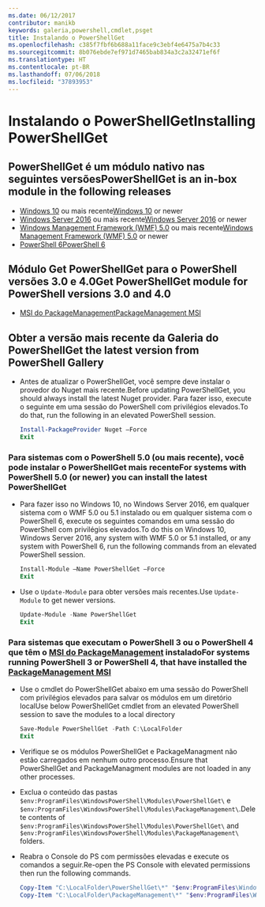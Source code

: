 ```yaml
---
ms.date: 06/12/2017
contributor: manikb
keywords: galeria,powershell,cmdlet,psget
title: Instalando o PowerShellGet
ms.openlocfilehash: c385f7fbf6b688a11face9c3ebf4e6475a7b4c33
ms.sourcegitcommit: 8b076ebde7ef971d7465bab834a3c2a32471ef6f
ms.translationtype: HT
ms.contentlocale: pt-BR
ms.lasthandoff: 07/06/2018
ms.locfileid: "37893953"
---
```

# <a name="installing-powershellget"></a><span data-ttu-id="c9b70-103">Instalando o PowerShellGet</span><span class="sxs-lookup"><span data-stu-id="c9b70-103">Installing PowerShellGet</span></span>

## <a name="powershellget-is-an-in-box-module-in-the-following-releases"></a><span data-ttu-id="c9b70-104">PowerShellGet é um módulo nativo nas seguintes versões</span><span class="sxs-lookup"><span data-stu-id="c9b70-104">PowerShellGet is an in-box module in the following releases</span></span>

- <span data-ttu-id="c9b70-105">[Windows 10](https://www.microsoft.com/en-us/windows) ou mais recente</span><span class="sxs-lookup"><span data-stu-id="c9b70-105">[Windows 10](https://www.microsoft.com/en-us/windows) or newer</span></span>
- <span data-ttu-id="c9b70-106">[Windows Server 2016](/windows-server/windows-server) ou mais recente</span><span class="sxs-lookup"><span data-stu-id="c9b70-106">[Windows Server 2016](/windows-server/windows-server) or newer</span></span>
- <span data-ttu-id="c9b70-107">[Windows Management Framework (WMF) 5.0](https://www.microsoft.com/en-us/download/details.aspx?id=50395) ou mais recente</span><span class="sxs-lookup"><span data-stu-id="c9b70-107">[Windows Management Framework (WMF) 5.0](https://www.microsoft.com/en-us/download/details.aspx?id=50395) or newer</span></span>
- [<span data-ttu-id="c9b70-108">PowerShell 6</span><span class="sxs-lookup"><span data-stu-id="c9b70-108">PowerShell 6</span></span>](https://github.com/PowerShell/PowerShell/releases)

## <a name="get-powershellget-module-for-powershell-versions-30-and-40"></a><span data-ttu-id="c9b70-109">Módulo Get PowerShellGet para o PowerShell versões 3.0 e 4.0</span><span class="sxs-lookup"><span data-stu-id="c9b70-109">Get PowerShellGet module for PowerShell versions 3.0 and 4.0</span></span>

- [<span data-ttu-id="c9b70-110">MSI do PackageManagement</span><span class="sxs-lookup"><span data-stu-id="c9b70-110">PackageManagement MSI</span></span>](https://www.microsoft.com/en-us/download/details.aspx?id=51451)

## <a name="get-the-latest-version-from-powershell-gallery"></a><span data-ttu-id="c9b70-111">Obter a versão mais recente da Galeria do PowerShell</span><span class="sxs-lookup"><span data-stu-id="c9b70-111">Get the latest version from PowerShell Gallery</span></span>

- <span data-ttu-id="c9b70-112">Antes de atualizar o PowerShellGet, você sempre deve instalar o provedor do Nuget mais recente.</span><span class="sxs-lookup"><span data-stu-id="c9b70-112">Before updating PowerShellGet, you should always install the latest Nuget provider.</span></span> <span data-ttu-id="c9b70-113">Para fazer isso, execute o seguinte em uma sessão do PowerShell com privilégios elevados.</span><span class="sxs-lookup"><span data-stu-id="c9b70-113">To do that, run the following in an elevated PowerShell session.</span></span>

  ```powershell
  Install-PackageProvider Nuget –Force
  Exit
  ```

### <a name="for-systems-with-powershell-50-or-newer-you-can-install-the-latest-powershellget"></a><span data-ttu-id="c9b70-114">Para sistemas com o PowerShell 5.0 (ou mais recente), você pode instalar o PowerShellGet mais recente</span><span class="sxs-lookup"><span data-stu-id="c9b70-114">For systems with PowerShell 5.0 (or newer) you can install the latest PowerShellGet</span></span>

- <span data-ttu-id="c9b70-115">Para fazer isso no Windows 10, no Windows Server 2016, em qualquer sistema com o WMF 5.0 ou 5.1 instalado ou em qualquer sistema com o PowerShell 6, execute os seguintes comandos em uma sessão do PowerShell com privilégios elevados.</span><span class="sxs-lookup"><span data-stu-id="c9b70-115">To do this on Windows 10, Windows Server 2016, any system with WMF 5.0 or 5.1 installed, or any system with PowerShell 6, run the following commands from an elevated PowerShell session.</span></span>

  ```powershell
  Install-Module –Name PowerShellGet –Force
  Exit
  ```

- <span data-ttu-id="c9b70-116">Use o `Update-Module` para obter versões mais recentes.</span><span class="sxs-lookup"><span data-stu-id="c9b70-116">Use `Update-Module` to get newer versions.</span></span>

  ```powershell
  Update-Module -Name PowerShellGet
  Exit
  ```

### <a name="for-systems-running-powershell-3-or-powershell-4-that-have-installed-the-packagemanagement-msihttpswwwmicrosoftcomen-usdownloaddetailsaspxid51451"></a><span data-ttu-id="c9b70-117">Para sistemas que executam o PowerShell 3 ou o PowerShell 4 que têm o [MSI do PackageManagement](https://www.microsoft.com/en-us/download/details.aspx?id=51451) instalado</span><span class="sxs-lookup"><span data-stu-id="c9b70-117">For systems running PowerShell 3 or PowerShell 4, that have installed the [PackageManagement MSI](https://www.microsoft.com/en-us/download/details.aspx?id=51451)</span></span>

- <span data-ttu-id="c9b70-118">Use o cmdlet do PowerShellGet abaixo em uma sessão do PowerShell com privilégios elevados para salvar os módulos em um diretório local</span><span class="sxs-lookup"><span data-stu-id="c9b70-118">Use below PowerShellGet cmdlet from an elevated PowerShell session to save the modules to a local directory</span></span>

  ```powershell
  Save-Module PowerShellGet -Path C:\LocalFolder
  Exit
  ```

- <span data-ttu-id="c9b70-119">Verifique se os módulos PowerShellGet e PackageManagment não estão carregados em nenhum outro processo.</span><span class="sxs-lookup"><span data-stu-id="c9b70-119">Ensure that PowerShellGet and PackageManagment modules are not loaded in any other processes.</span></span>
- <span data-ttu-id="c9b70-120">Exclua o conteúdo das pastas `$env:ProgramFiles\WindowsPowerShell\Modules\PowerShellGet\` e `$env:ProgramFiles\WindowsPowerShell\Modules\PackageManagement\`.</span><span class="sxs-lookup"><span data-stu-id="c9b70-120">Delete contents of `$env:ProgramFiles\WindowsPowerShell\Modules\PowerShellGet\` and  `$env:ProgramFiles\WindowsPowerShell\Modules\PackageManagement\` folders.</span></span>
- <span data-ttu-id="c9b70-121">Reabra o Console do PS com permissões elevadas e execute os comandos a seguir.</span><span class="sxs-lookup"><span data-stu-id="c9b70-121">Re-open the PS Console with elevated permissions then run the following commands.</span></span>

  ```powershell
  Copy-Item "C:\LocalFolder\PowerShellGet\*" "$env:ProgramFiles\WindowsPowerShell\Modules\PowerShellGet\" -Recurse -Force
  Copy-Item "C:\LocalFolder\PackageManagement\*" "$env:ProgramFiles\WindowsPowerShell\Modules\PackageManagement\" -Recurse -Force
  ```